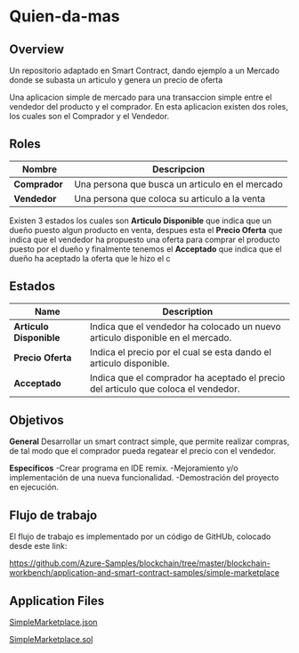 Quien-da-mas
====================================================================

Overview 
---------

Un repositorio adaptado en Smart Contract, dando ejemplo a un Mercado donde se subasta un articulo y genera un precio de oferta

Una aplicacion simple de mercado para una transaccion simple entre el vendedor del producto y el comprador.
En esta aplicacion existen dos roles, los cuales son el Comprador y el Vendedor.

Roles 
------------------
| Nombre                  | Descripcion                                       |
|------------------------|---------------------------------------------------|
|**Comprador** |Una persona que busca un articulo en el mercado |
|**Vendedor** |Una persona que coloca su articulo a la venta |



Existen 3 estados los cuales son **Articulo Disponible** que indica que un dueño puesto algun producto en venta, despues esta el **Precio Oferta** que indica que el vendedor ha propuesto una oferta para comprar el producto puesto por el dueño y finalmente tenemos el **Acceptado** que indica que el dueño ha aceptado la oferta que le hizo el c


Estados
-------

| Name                   | Description                                       |
|------------------------|---------------------------------------------------|
|**Articulo Disponible** |Indica que el vendedor ha colocado un nuevo articulo disponible en el mercado.
|**Precio Oferta** |Indica  el precio por el cual se esta dando el articulo disponible.
|**Acceptado** |Indica que el comprador ha aceptado el precio del articulo que coloca el vendedor.

Objetivos 
------------------
 **General**
   	Desarrollar un smart contract simple, que permite realizar compras, de tal modo que el comprador pueda regatear el precio con el vendedor. 

 **Específicos** 
   -Crear programa en IDE remix.
   -Mejoramiento y/o implementación de una nueva funcionalidad.
   -Demostración del proyecto en ejecución.
 

Flujo de trabajo
----------------
El flujo de trabajo es implementado por un código de GitHUb, colocado desde este link:

https://github.com/Azure-Samples/blockchain/tree/master/blockchain-workbench/application-and-smart-contract-samples/simple-marketplace
 


 
Application Files
-----------------

[SimpleMarketplace.json](./ethereum/SimpleMarketplace.json)

[SimpleMarketplace.sol](./ethereum/SimpleMarketplace.sol)
